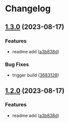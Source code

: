 # Changelog

## [1.3.0](https://github.com/livenessprobe/containers/compare/pg-v1.2.0...pg/v1.3.0) (2023-08-17)


### Features

* readme add ([a3b838d](https://github.com/livenessprobe/containers/commit/a3b838dae077dd63f2d41c622bb4b93154951ca3))


### Bug Fixes

* trigger build ([3683128](https://github.com/livenessprobe/containers/commit/3683128cef636766c5d1d16a40d726b247d1da3e))

## [1.2.0](https://github.com/livenessprobe/containers/compare/pg-v1.1.0...pg/v1.2.0) (2023-08-17)


### Features

* readme add ([a3b838d](https://github.com/livenessprobe/containers/commit/a3b838dae077dd63f2d41c622bb4b93154951ca3))
